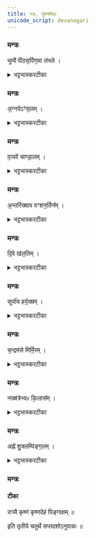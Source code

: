 ```yaml
---
title: १७, पुरुषमेधः
unicode_script: devanagari
---
```



###  मन्त्रः
भूम्यै॑ पीठस॒र्पिण॒मा ल॑भते ।

<details><summary>भट्टभास्करटीका</summary>

1भूम्यै पीठसर्पिणं यो भग्नचरणः दारुमयपीठावलम्बी भूम्यां सर्पति खञ्जः ।
</details>

###  मन्त्रः
अ॒ग्नयेऽꣳ॑स॒लम् ।

<details><summary>भट्टभास्करटीका</summary>

अग्रये अंसलं पीनांसम् ।
</details>

###  मन्त्रः
वा॒यवे॑ चाण्डा॒लम् ।

<details><summary>भट्टभास्करटीका</summary>

वायवे चाण्डालम् । स्वार्थिकोऽण् । अतिकोपनमेके । चडि कोपे ।
</details>

###  मन्त्रः
अ॒न्तरि॑ख्षाय वꣳशन॒र्तिन᳚म् ।

<details><summary>भट्टभास्करटीका</summary>

अन्तरिक्षाय वंशनर्तिनं वंशाग्रनृत्तजीविनम् ।
</details>

###  मन्त्रः
दि॒वे ख॑ल॒तिम् ।

<details><summary>भट्टभास्करटीका</summary>

दिवे द्युलोकाय खलतिं केशशून्यशिरसम् ।
</details>

###  मन्त्रः
सूर्या॑य हर्य॒ख्षम् ।

<details><summary>भट्टभास्करटीका</summary>

सूर्याय हर्यश्वाय हर्यक्षं हरिताक्षम् ।
</details>

###  मन्त्रः
च॒न्द्रम॑से मिर्मि॒रम् ।

<details><summary>भट्टभास्करटीका</summary>

चन्द्रमसे उद्भवाभिभविने मिर्मिरं पुनःपुनः मिषदृष्टिम् । मी श्लेषणे यङ्लुकि हलादिश्शेषाभावः, पचाद्यद्, कपिलकादित्वात् लत्वाभावः ।
</details>

###  मन्त्रः
नख्ष॑त्रेभ्यᳵ कि॒लास᳚म् ।

<details><summary>भट्टभास्करटीका</summary>

नक्षत्रेभ्यः श्वेतबिन्दुतुल्येभ्यः किलासं कृष्णबिन्दुचितशरीरम् ।  
</details>

###  मन्त्रः

अह्ने॑ शु॒क्लम्पि॑ङ्ग॒लम् ।
<details><summary>भट्टभास्करटीका</summary>

अह्ने शुक्लं शुक्लदेहं पिङ्गळं पिङ्गळाक्षम् ।
</details>

###  मन्त्रः

#### टीका
रात्र्यै कृष्णं कृष्णदेहं पिङ्गाक्षम् ॥


इति तृतीये चतुर्थे सप्तदशोऽनुवाकः ॥  

